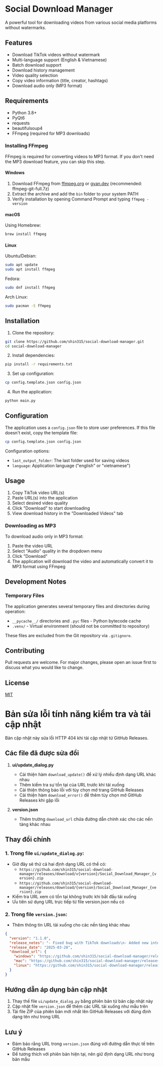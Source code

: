 # Social Download Manager

A powerful tool for downloading videos from various social media platforms without watermarks.

## Features

- Download TikTok videos without watermark
- Multi-language support (English & Vietnamese)
- Batch download support
- Download history management
- Video quality selection
- Copy video information (title, creator, hashtags)
- Download audio only (MP3 format)

## Requirements

- Python 3.8+
- PyQt6
- requests
- beautifulsoup4
- FFmpeg (required for MP3 downloads)

### Installing FFmpeg

FFmpeg is required for converting videos to MP3 format. If you don't need the MP3 download feature, you can skip this step.

#### Windows
1. Download FFmpeg from [ffmpeg.org](https://ffmpeg.org/download.html) or [gyan.dev](https://www.gyan.dev/ffmpeg/builds/) (recommended: ffmpeg-git-full.7z)
2. Extract the archive and add the `bin` folder to your system PATH
3. Verify installation by opening Command Prompt and typing `ffmpeg -version`

#### macOS
Using Homebrew:
```bash
brew install ffmpeg
```

#### Linux
Ubuntu/Debian:
```bash
sudo apt update
sudo apt install ffmpeg
```

Fedora:
```bash
sudo dnf install ffmpeg
```

Arch Linux:
```bash
sudo pacman -S ffmpeg
```

## Installation

1. Clone the repository:
```bash
git clone https://github.com/shin315/social-download-manager.git
cd social-download-manager
```

2. Install dependencies:
```bash
pip install -r requirements.txt
```

3. Set up configuration:
```bash
cp config.template.json config.json
```

4. Run the application:
```bash
python main.py
```

## Configuration

The application uses a `config.json` file to store user preferences. If this file doesn't exist, copy the template file:

```bash
cp config.template.json config.json
```

Configuration options:
- `last_output_folder`: The last folder used for saving videos
- `language`: Application language ("english" or "vietnamese")

## Usage

1. Copy TikTok video URL(s)
2. Paste URL(s) into the application
3. Select desired video quality
4. Click "Download" to start downloading
5. View download history in the "Downloaded Videos" tab

### Downloading as MP3
To download audio only in MP3 format:
1. Paste the video URL
2. Select "Audio" quality in the dropdown menu
3. Click "Download"
4. The application will download the video and automatically convert it to MP3 format using FFmpeg

## Development Notes

### Temporary Files
The application generates several temporary files and directories during operation:
- `__pycache__/` directories and `.pyc` files - Python bytecode cache
- `.venv/` - Virtual environment (should not be committed to repository)

These files are excluded from the Git repository via `.gitignore`.

## Contributing

Pull requests are welcome. For major changes, please open an issue first to discuss what you would like to change.

## License

[MIT](https://choosealicense.com/licenses/mit/)

# Bản sửa lỗi tính năng kiểm tra và tải cập nhật

Bản cập nhật này sửa lỗi HTTP 404 khi tải cập nhật từ GitHub Releases.

## Các file đã được sửa đổi

1. **ui/update_dialog.py**
   - Cải thiện hàm `download_update()` để xử lý nhiều định dạng URL khác nhau
   - Thêm kiểm tra sự tồn tại của URL trước khi tải xuống
   - Cải thiện thông báo lỗi với tùy chọn mở trang GitHub Releases
   - Cải thiện hàm `download_error()` để thêm tùy chọn mở GitHub Releases khi gặp lỗi

2. **version.json**
   - Thêm trường `download_url` chứa đường dẫn chính xác cho các nền tảng khác nhau

## Thay đổi chính

### 1. Trong file `ui/update_dialog.py`:
- Giờ đây sẽ thử cả hai định dạng URL có thể có:
  - `https://github.com/shin315/social-download-manager/releases/download/v{version}/Social_Download_Manager_{version}.zip`
  - `https://github.com/shin315/social-download-manager/releases/download/{version}/Social_Download_Manager_{version}.zip`
- Kiểm tra URL xem có tồn tại không trước khi bắt đầu tải xuống
- Ưu tiên sử dụng URL trực tiếp từ file version.json nếu có

### 2. Trong file `version.json`:
- Thêm thông tin URL tải xuống cho các nền tảng khác nhau
```json
{
  "version": "1.1.0",
  "release_notes": "- Fixed bug with TikTok downloads\n- Added new interface features\n- Improved performance\n- Added multiple language support",
  "release_date": "2025-03-28",
  "download_url": {
    "windows": "https://github.com/shin315/social-download-manager/releases/download/v1.1.0/Social_Download_Manager_1.1.0.zip",
    "mac": "https://github.com/shin315/social-download-manager/releases/download/v1.1.0/Social_Download_Manager_1.1.0_mac.zip",
    "linux": "https://github.com/shin315/social-download-manager/releases/download/v1.1.0/Social_Download_Manager_1.1.0_linux.zip"
  }
}
```

## Hướng dẫn áp dụng bản cập nhật

1. Thay thế file `ui/update_dialog.py` bằng phiên bản từ bản cập nhật này
2. Cập nhật file `version.json` để thêm các URL tải xuống như mẫu trên
3. Tải file ZIP của phiên bản mới nhất lên GitHub Releases với đúng định dạng tên như trong URL

## Lưu ý
- Đảm bảo rằng URL trong `version.json` đúng với đường dẫn thực tế trên GitHub Releases
- Để tương thích với phiên bản hiện tại, nên giữ định dạng URL như trong bản mẫu 